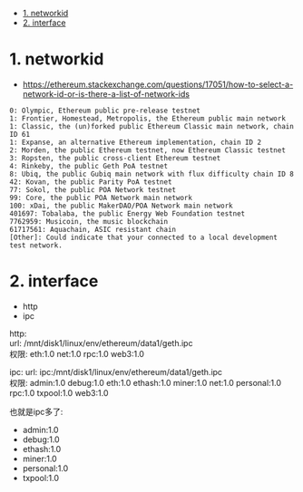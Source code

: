 
<!-- TOC -->

- [1. networkid](#1-networkid)
- [2. interface](#2-interface)

<!-- /TOC -->

<a id="markdown-1-networkid" name="1-networkid"></a>
# 1. networkid

* https://ethereum.stackexchange.com/questions/17051/how-to-select-a-network-id-or-is-there-a-list-of-network-ids


```
0: Olympic, Ethereum public pre-release testnet
1: Frontier, Homestead, Metropolis, the Ethereum public main network
1: Classic, the (un)forked public Ethereum Classic main network, chain ID 61
1: Expanse, an alternative Ethereum implementation, chain ID 2
2: Morden, the public Ethereum testnet, now Ethereum Classic testnet
3: Ropsten, the public cross-client Ethereum testnet
4: Rinkeby, the public Geth PoA testnet
8: Ubiq, the public Gubiq main network with flux difficulty chain ID 8
42: Kovan, the public Parity PoA testnet
77: Sokol, the public POA Network testnet
99: Core, the public POA Network main network
100: xDai, the public MakerDAO/POA Network main network
401697: Tobalaba, the public Energy Web Foundation testnet
7762959: Musicoin, the music blockchain
61717561: Aquachain, ASIC resistant chain
[Other]: Could indicate that your connected to a local development test network.
```

<a id="markdown-2-interface" name="2-interface"></a>
# 2. interface

* http 
* ipc

http:  
url: /mnt/disk1/linux/env/ethereum/data1/geth.ipc  
权限: eth:1.0 net:1.0 rpc:1.0 web3:1.0

ipc:
url: ipc:/mnt/disk1/linux/env/ethereum/data1/geth.ipc  
权限: admin:1.0 debug:1.0 eth:1.0 ethash:1.0 miner:1.0 net:1.0 personal:1.0 rpc:1.0 txpool:1.0 web3:1.0

也就是ipc多了:  

* admin:1.0 
* debug:1.0
* ethash:1.0
* miner:1.0 
* personal:1.0
* txpool:1.0

